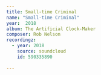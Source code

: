 ```yaml
---
title: Small-time Criminal
name: "Small-time Criminal"
year:  2018
album: The Artificial Clock-Maker
composer: Rob Nelson
recordingz:
  - year: 2018
    source: soundcloud
    id: 590335890
 
---
```




